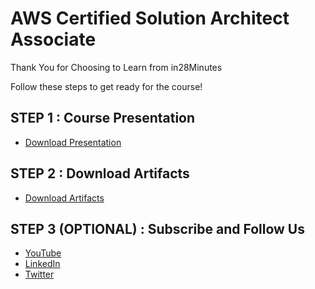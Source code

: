 # AWS Certified Solution Architect Associate

Thank You for Choosing to Learn from in28Minutes

Follow these steps to get ready for the course!

## STEP 1 : Course Presentation

- [Download Presentation](https://github.com/in28minutes/course-material/raw/main/02-aws-certified-solution-architect-associate/AWSCertification-SolutionArchitectAssociate-Presentation.pdf)

## STEP 2 : Download Artifacts

- [Download Artifacts](https://github.com/in28minutes/course-material/raw/main/02-aws-certified-solution-architect-associate/course-downloads.zip)

## STEP 3 (OPTIONAL) : Subscribe and Follow Us

- [YouTube](http://youtube.com/rithustutorials?sub_confirmation=1)
- [LinkedIn](https://www.linkedin.com/posts/rangakaranam_thank-you-keep-learning-every-day-our-activity-6687560624949485569-1Wic)
- [Twitter](https://twitter.com/in28minutes)

